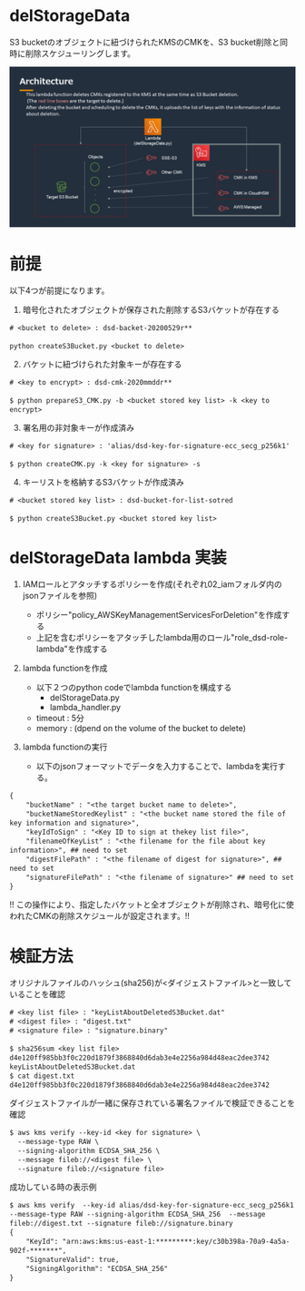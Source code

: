 # delStorageData

S3 bucketのオブジェクトに紐づけられたKMSのCMKを、S3 bucket削除と同時に削除スケジューリングします。

<img src="./architecture.png" whdth=500>

# 前提

以下4つが前提になります。
1. 暗号化されたオブジェクトが保存された削除するS3バケットが存在する
```shell
# <bucket to delete> : dsd-backet-20200529r**

python createS3Bucket.py <bucket to delete>
```

2. バケットに紐づけられた対象キーが存在する<key to encrypt>
```shell
# <key to encrypt> : dsd-cmk-2020mmddr**

$ python prepareS3_CMK.py -b <bucket stored key list> -k <key to encrypt>
```

3. 署名用の非対象キーが作成済み<key for signature>
```shell
# <key for signature> : 'alias/dsd-key-for-signature-ecc_secg_p256k1'

$ python createCMK.py -k <key for signature> -s
```

4. キーリストを格納するS3バケットが作成済み<bucket stored key list>
```shell
# <bucket stored key list> : dsd-bucket-for-list-sotred

$ python createS3Bucket.py <bucket stored key list>
```

# delStorageData lambda 実装

1. IAMロールとアタッチするポリシーを作成(それぞれ02_iamフォルダ内のjsonファイルを参照)
    - ポリシー"policy_AWSKeyManagementServicesForDeletion"を作成する
    - 上記を含むポリシーをアタッチしたlambda用のロール"role_dsd-role-lambda"を作成する

2. lambda functionを作成
    - 以下２つのpython codeでlambda functionを構成する
        - delStorageData.py
        - lambda_handler.py
    - timeout : 5分
    - memory : (dpend on the volume of the bucket to delete)

3. lambda functionの実行
    - 以下のjsonフォーマットでデータを入力することで、lambdaを実行する。

```
{
    "bucketName" : "<the target bucket name to delete>", 
    "bucketNameStoredKeylist" : "<the bucket name stored the file of key information and signature>",
	"keyIdToSign" : "<Key ID to sign at thekey list file>",
    "filenameOfKeyList" : "<the filename for the file about key information>", ## need to set
    "digestFilePath" : "<the filename of digest for signature>", ## need to set
    "signatureFilePath" : "<the filename of signature>" ## need to set
}
```

!! この操作により、指定したバケットと全オブジェクトが削除され、暗号化に使われたCMKの削除スケジュールが設定されます。!!


# 検証方法

オリジナルファイルのハッシュ(sha256)が<ダイジェストファイル>と一致していることを確認
```shell
# <key list file> : "keyListAboutDeletedS3Bucket.dat"
# <digest file> : "digest.txt"
# <signature file> : "signature.binary"

$ sha256sum <key list file>
d4e120ff985bb3f0c220d1879f3868840d6dab3e4e2256a984d48eac2dee3742  keyListAboutDeletedS3Bucket.dat
$ cat digest.txt 
d4e120ff985bb3f0c220d1879f3868840d6dab3e4e2256a984d48eac2dee3742
```

ダイジェストファイルが一緒に保存されている署名ファイルで検証できることを確認
```shell
$ aws kms verify --key-id <key for signature> \
  --message-type RAW \
  --signing-algorithm ECDSA_SHA_256 \
  --message fileb://<digest file> \
  --signature fileb://<signature file>
```

成功している時の表示例
```shell
$ aws kms verify  --key-id alias/dsd-key-for-signature-ecc_secg_p256k1 --message-type RAW --signing-algorithm ECDSA_SHA_256  --message fileb://digest.txt --signature fileb://signature.binary
{
    "KeyId": "arn:aws:kms:us-east-1:*********:key/c30b398a-70a9-4a5a-902f-*******",
    "SignatureValid": true,
    "SigningAlgorithm": "ECDSA_SHA_256"
}
```

